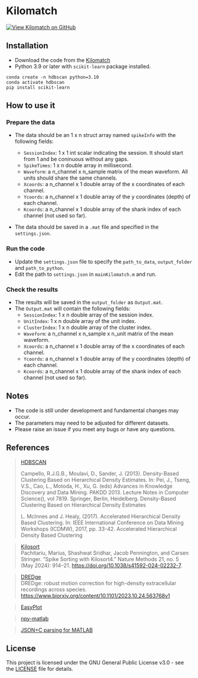 # Kilomatch

[![View Kilomatch on GitHub](https://img.shields.io/badge/GitHub-Kilomatch-blue.svg)](https://github.com/jiumao2/Kilomatch)

## Installation

- Download the code from the [Kilomatch](https://github.com/jiumao2/Kilomatch)
- Python 3.9 or later with `scikit-learn` package installed.

```shell
conda create -n hdbscan python=3.10
conda activate hdbscan
pip install scikit-learn
```

## How to use it

### Prepare the data

- The data should be an 1 x n struct array named `spikeInfo` with the following fields:
    - `SessionIndex`: 1 x 1 int scalar indicating the session. It should start from 1 and be coninuous without any gaps.
    - `SpikeTimes`: 1 x n double array in millisecond.
    - `Waveform`: a n_channel x n_sample matrix of the mean waveform. All units should share the same channels.
    - `Xcoords`: a n_channel x 1 double array of the x coordinates of each channel.
    - `Ycoords`: a n_channel x 1 double array of the y coordinates (depth) of each channel.
    - `Kcoords`: a n_channel x 1 double array of the shank index of each channel (not used so far).

- The data should be saved in a `.mat` file and specified in the `settings.json`.

### Run the code

- Update the `settings.json` file to specify the `path_to_data`, `output_folder` and `path_to_python`.
- Edit the path to `settings.json` in `mainKilomatch.m` and run.

### Check the results

- The results will be saved in the `output_folder` as `Output.mat`.
- The `Output.mat` will contain the following fields:
    - `SessionIndex`: 1 x n double array of the session index.
    - `UnitIndex`: 1 x n double array of the unit index.
    - `ClusterIndex`: 1 x n double array of the cluster index.
    - `Waveform`: a n_channel x n_sample x n_unit matrix of the mean waveform.
    - `Xcoords`: a n_channel x 1 double array of the x coordinates of each channel.
    - `Ycoords`: a n_channel x 1 double array of the y coordinates (depth) of each channel.
    - `Kcoords`: a n_channel x 1 double array of the shank index of each channel (not used so far).

## Notes

- The code is still under development and fundamental changes may occur.
- The parameters may need to be adjusted for different datasets.
- Please raise an issue if you meet any bugs or have any questions.

## References

> [HDBSCAN](https://scikit-learn.org/stable/modules/clustering.html#hdbscan)  
>
> Campello, R.J.G.B., Moulavi, D., Sander, J. (2013). Density-Based Clustering Based on Hierarchical Density Estimates. In: Pei, J., Tseng, V.S., Cao, L., Motoda, H., Xu, G. (eds) Advances in Knowledge Discovery and Data Mining. PAKDD 2013. Lecture Notes in Computer Science(), vol 7819. Springer, Berlin, Heidelberg. Density-Based Clustering Based on Hierarchical Density Estimates  
>
> L. McInnes and J. Healy, (2017). Accelerated Hierarchical Density Based Clustering. In: IEEE International Conference on Data Mining Workshops (ICDMW), 2017, pp. 33-42. Accelerated Hierarchical Density Based Clustering

> [Kilosort](https://github.com/MouseLand/Kilosort)  
> Pachitariu, Marius, Shashwat Sridhar, Jacob Pennington, and Carsen Stringer. “Spike Sorting with Kilosort4.” Nature Methods 21, no. 5 (May 2024): 914–21. https://doi.org/10.1038/s41592-024-02232-7.

> [DREDge](https://github.com/evarol/DREDge)  
> DREDge: robust motion correction for high-density extracellular recordings across species. https://www.biorxiv.org/content/10.1101/2023.10.24.563768v1

> [EasyPlot](https://github.com/jiumao2/EasyPlot)

> [npy-matlab](https://github.com/kwikteam/npy-matlab)

> [JSON+C parsing for MATLAB](https://github.com/seanbone/matlab-json-c/releases/tag/v1.1)

## License

This project is licensed under the GNU General Public License v3.0 - see the [LICENSE](LICENSE) file for details.

